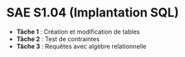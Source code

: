 # SAE S1.04 (Implantation SQL)
- **Tâche 1** : Création et modification de tables
- **Tâche 2** : Test de contraintes
- **Tâche 3** : Requêtes avec algèbre relationnelle
